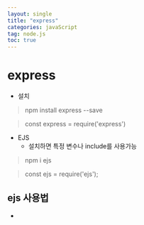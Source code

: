 ```yaml
---
layout: single
title: "express"
categories: javaScript
tag: node.js
toc: true
---
```


# express

- 설치
> npm install express --save

> const express = require('express')

- EJS
  - 설치하면 특정 변수나 include를 사용가능

> npm i ejs

> const ejs = require('ejs');

## ejs 사용법

- 


